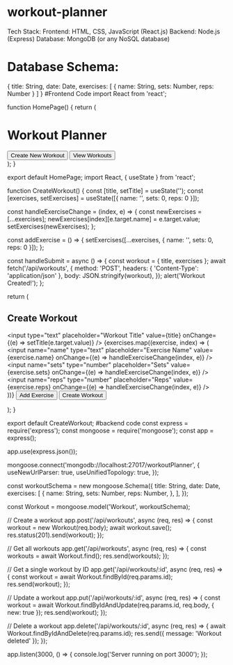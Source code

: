 # workout-planner
Tech Stack:
Frontend: HTML, CSS, JavaScript (React.js)
Backend: Node.js (Express)
Database: MongoDB (or any NoSQL database)
# Database Schema:
{
  title: String,
  date: Date,
  exercises: [
    {
      name: String,
      sets: Number,
      reps: Number
    }
  ]
}
#Frontend Code
import React from 'react';

function HomePage() {
  return (
    <div className="container">
      <h1>Workout Planner</h1>
      <div>
        <button>Create New Workout</button>
        <button>View Workouts</button>
      </div>
    </div>
  );
}

export default HomePage;
import React, { useState } from 'react';

function CreateWorkout() {
  const [title, setTitle] = useState('');
  const [exercises, setExercises] = useState([{ name: '', sets: 0, reps: 0 }]);

  const handleExerciseChange = (index, e) => {
    const newExercises = [...exercises];
    newExercises[index][e.target.name] = e.target.value;
    setExercises(newExercises);
  };

  const addExercise = () => {
    setExercises([...exercises, { name: '', sets: 0, reps: 0 }]);
  };

  const handleSubmit = async () => {
    const workout = { title, exercises };
    await fetch('/api/workouts', {
      method: 'POST',
      headers: { 'Content-Type': 'application/json' },
      body: JSON.stringify(workout),
    });
    alert('Workout Created!');
  };

  return (
    <div className="container">
      <h2>Create Workout</h2>
      <form onSubmit={handleSubmit}>
        <input
          type="text"
          placeholder="Workout Title"
          value={title}
          onChange={(e) => setTitle(e.target.value)}
        />
        {exercises.map((exercise, index) => (
          <div key={index}>
            <input
              name="name"
              type="text"
              placeholder="Exercise Name"
              value={exercise.name}
              onChange={(e) => handleExerciseChange(index, e)}
            />
            <input
              name="sets"
              type="number"
              placeholder="Sets"
              value={exercise.sets}
              onChange={(e) => handleExerciseChange(index, e)}
            />
            <input
              name="reps"
              type="number"
              placeholder="Reps"
              value={exercise.reps}
              onChange={(e) => handleExerciseChange(index, e)}
            />
          </div>
        ))}
        <button type="button" onClick={addExercise}>Add Exercise</button>
        <button type="submit">Create Workout</button>
      </form>
    </div>
  );
}

export default CreateWorkout;
#backend code
const express = require('express');
const mongoose = require('mongoose');
const app = express();

app.use(express.json());

mongoose.connect('mongodb://localhost:27017/workoutPlanner', {
  useNewUrlParser: true,
  useUnifiedTopology: true,
});

const workoutSchema = new mongoose.Schema({
  title: String,
  date: Date,
  exercises: [
    {
      name: String,
      sets: Number,
      reps: Number,
    },
  ],
});

const Workout = mongoose.model('Workout', workoutSchema);

// Create a workout
app.post('/api/workouts', async (req, res) => {
  const workout = new Workout(req.body);
  await workout.save();
  res.status(201).send(workout);
});

// Get all workouts
app.get('/api/workouts', async (req, res) => {
  const workouts = await Workout.find();
  res.send(workouts);
});

// Get a single workout by ID
app.get('/api/workouts/:id', async (req, res) => {
  const workout = await Workout.findById(req.params.id);
  res.send(workout);
});

// Update a workout
app.put('/api/workouts/:id', async (req, res) => {
  const workout = await Workout.findByIdAndUpdate(req.params.id, req.body, { new: true });
  res.send(workout);
});

// Delete a workout
app.delete('/api/workouts/:id', async (req, res) => {
  await Workout.findByIdAndDelete(req.params.id);
  res.send({ message: 'Workout deleted' });
});

app.listen(3000, () => {
  console.log('Server running on port 3000');
});
